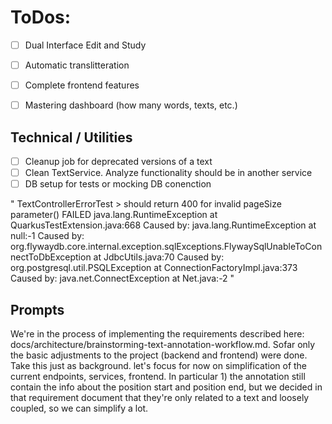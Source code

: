 # ToDos:

* [ ] Dual Interface Edit and Study
* [ ] Automatic translitteration
* [ ] Complete frontend features
* [ ] Mastering dashboard (how many words, texts, etc.)


## Technical / Utilities

* [ ] Cleanup job for deprecated versions of a text
* [ ] Clean TextService. Analyze functionality should be in another service
* [ ] DB setup for tests or mocking DB conenction

"
TextControllerErrorTest > should return 400 for invalid pageSize parameter() FAILED
java.lang.RuntimeException at QuarkusTestExtension.java:668
Caused by: java.lang.RuntimeException at null:-1
Caused by: org.flywaydb.core.internal.exception.sqlExceptions.FlywaySqlUnableToConnectToDbException at JdbcUtils.java:70
Caused by: org.postgresql.util.PSQLException at ConnectionFactoryImpl.java:373
Caused by: java.net.ConnectException at Net.java:-2
"


## Prompts

We're in the process of implementing the requirements described here: docs/architecture/brainstorming-text-annotation-workflow.md. Sofar only the basic adjustments to the project (backend and frontend) were done. Take
this just as background. let's focus for now on simplification of the current endpoints, services, frontend. In particular 1) the annotation still contain the info about the position start and position end, but we
decided in that requirement document that they're only related to a text and loosely coupled, so we can simplify a lot.
